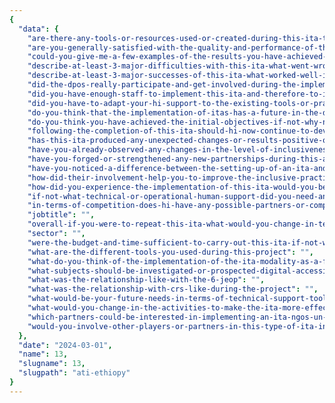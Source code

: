 ```yaml
---
{
  "data": {
    "are-there-any-tools-or-resources-used-or-created-during-this-ita-that-could-be-useful-to-hi-staff-in-other-contexts-if-so-please-describe-them-and-indicate": "",
    "are-you-generally-satisfied-with-the-quality-and-performance-of-this-ita-do-you-have-any-other-comments": "",
    "could-you-give-me-a-few-examples-of-the-results-you-have-achieved-so-far-with-indicators-if-possible-ask-for-more-detailed-reports-or-documents": "",
    "describe-at-least-3-major-difficulties-with-this-ita-what-went-wrong-if-possible-explain-why": "",
    "describe-at-least-3-major-successes-of-this-ita-what-worked-well-if-possible-explain-the-contributing-factors": "",
    "did-the-dpos-really-participate-and-get-involved-during-the-implementation-of-this-ita": "",
    "did-you-have-enough-staff-to-implement-this-ita-and-therefore-to-implement-an-approach-to-improving-inclusion-among-your-partners": "",
    "did-you-have-to-adapt-your-hi-support-to-the-existing-tools-or-practices-of-your-partners-if-so-how": "",
    "do-you-think-that-the-implementation-of-itas-has-a-future-in-the-development-of-certain-projects-in-your-countries": "",
    "do-you-think-you-have-achieved-the-initial-objectives-if-not-why-not": "",
    "following-the-completion-of-this-ita-should-hi-now-continue-to-develop-this-modality-in-ethiopia-if-so-in-which-areas-sectors-organisations-should-we-invest-our-time-and-resources-who-should-we-work-with-what-shouldnt-we-do": "",
    "has-this-ita-produced-any-unexpected-changes-or-results-positive-or-negative-give-details-of-your-answer-including-why-you-did-not-expect-these-changes": "",
    "have-you-already-observed-any-changes-in-the-level-of-inclusiveness-of-jeop-practices": "",
    "have-you-forged-or-strengthened-any-new-partnerships-during-this-ati": "",
    "have-you-noticed-a-difference-between-the-setting-up-of-an-ita-and-the-other-forms-of-projects-that-you-are-used-to-carrying-out-with-hi": "",
    "how-did-their-involvement-help-you-to-improve-the-inclusive-practices-of-the-6-jeop-partners": "",
    "how-did-you-experience-the-implementation-of-this-ita-would-you-be-involved-again-in-the-implementation-of-an-ita-if-yes-why-if-not-why-not": "",
    "if-not-what-technical-or-operational-human-support-did-you-need-and-why": "",
    "in-terms-of-competition-does-hi-have-any-possible-partners-or-competitors-in-the-field-of-disability-and-inclusion": "",
    "jobtitle": "",
    "overall-if-you-were-to-repeat-this-ita-what-would-you-change-in-terms-of-project-processmanagement-design-planning-implementation-monitoring-and-evaluation-as-well-as-timing-why-or-why-not": "",
    "sector": "",
    "were-the-budget-and-time-sufficient-to-carry-out-this-ita-if-not-why-not": "",
    "what-are-the-different-tools-you-used-during-this-project": "",
    "what-do-you-think-of-the-implementation-of-the-ita-modality-as-a-form-of-work-within-hi": "",
    "what-subjects-should-be-investigated-or-prospected-digital-accessibility-others": "",
    "what-was-the-relationship-like-with-the-6-jeop": "",
    "what-was-the-relationship-with-crs-like-during-the-project": "",
    "what-would-be-your-future-needs-in-terms-of-technical-support-tools-communication-materials-legislative-and-financial-aspects-management-support-support-from-the-hq-ati-team-to-improve-implementation-during-a-future-ati": "",
    "what-would-you-change-in-the-activities-to-make-the-ita-more-effective-would-you-recommend-different-activities": "",
    "which-partners-could-be-interested-in-implementing-an-ita-ngos-un-public-associative-private": "",
    "would-you-involve-other-players-or-partners-in-this-type-of-ita-in-the-future-if-so-who-and-why": ""
  },
  "date": "2024-03-01",
  "name": 13,
  "slugname": 13,
  "slugpath": "ati-ethiopy"
}
---
```

